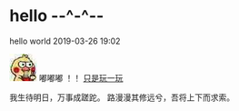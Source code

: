# hello --^-^--

hello world 2019-03-26 19:02

![img](https://github.com/weizhi-unknown/hello-world/blob/master/img/imgTest1/5cd62813632762d0a990bda2acec08fa513dc638.jpg)
嘟嘟嘟
！！
[只是玩一玩](https://weizhi.travel.blog/)

我生待明日，万事成蹉跎。
路漫漫其修远兮，吾将上下而求索。
